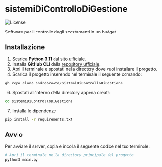 # sistemiDiControlloDiGestione

![License](https://img.shields.io/github/license/andrearoota/sistemiDiControlloDiGestione)


Software per il controllo degli scostamenti in un budget.

## Installazione
1. Scarica **Python 3.11** dal [sito ufficiale](https://www.python.org/downloads/release/python-3110/).
2. Installa **GitHub CLI** dalla [repository ufficiale](https://github.com/cli/cli).
3. Apri il terminale e spostati nella directory dove vuoi installare il progetto.
4. Scarica il progetto inserendo nel terminale il seguente comando:
```sh
gh repo clone andrearoota/sistemiDiControlloDiGestione
```
6. Spostati all'interno della directory appena creata
```sh
cd sistemiDiControlloDiGestione
```
7. Installa le dipendenze
```sh
pip install -r requirements.txt
```

## Avvio
Per avviare il server, copia e incolla il seguente codice nel tuo terminale:
```sh
# Apri il terminale nella directory principale del progetto
python3 main.py
```